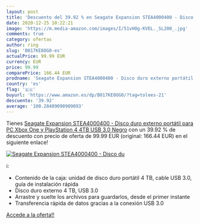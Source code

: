 ```yaml
---
layout: post
title: 'Descuento del 39.92 % en Seagate Expansion STEA4000400 - Disco du'
date: 2020-12-25 10:22:21
image: 'https://m.media-amazon.com/images/I/51vHOg-KVEL._SL200_.jpg'
comments: true
category: ofertas
author: ring
slug: 'B017KE8OG0-es'
actualPrice: 99.99 EUR
currency: EUR
price: 99.99
comparePrice: 166.44 EUR
prodname: 'Seagate Expansion STEA4000400 - Disco duro externo portátil para PC  Xbox One y PlayStation 4  4TB  USB 3.0    Negro'
country: 'es'
flag: '🇪🇸'
buyurl: 'https://www.amazon.es/dp/B017KE8OG0/?tag=tolees-21'
descuento: '39.92'
average: '100.28409090909093'
---
```


Tienes [Seagate Expansion STEA4000400 - Disco duro externo portátil para PC  Xbox One y PlayStation 4  4TB  USB 3.0    Negro](https://www.amazon.es/dp/B017KE8OG0/?tag=tolees-21) con un 39.92 % de descuento con precio de oferta de 99.99 EUR (original: 166.44 EUR) en el siguiente enlace!

[![Seagate Expansion STEA4000400 - Disco du](https://m.media-amazon.com/images/I/51vHOg-KVEL._SL200_.jpg)](https://www.amazon.es/dp/B017KE8OG0/?tag=tolees-21)

ℹ️:

- Contenido de la caja: unidad de disco duro portátil 4 TB, cable USB 3.0, guía de instalación rápida
- Disco duro externo 4 TB, USB 3.0
- Arrastre y suelte los archivos para guardarlos, desde el primer instante
- Transferencia rápida de datos gracias a la conexión USB 3.0

[Accede a la oferta!!](https://www.amazon.es/dp/B017KE8OG0/?tag=tolees-21)
